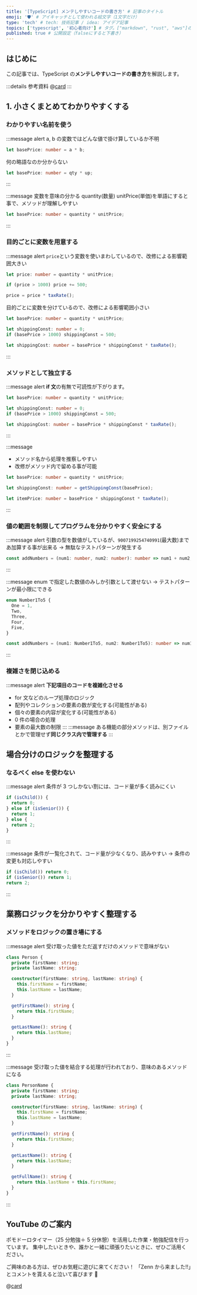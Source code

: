 ```yaml
---
title: '[TypeScript] メンテしやすいコードの書き方' # 記事のタイトル
emoji: '🛡' # アイキャッチとして使われる絵文字（1文字だけ）
type: 'tech' # tech: 技術記事 / idea: アイデア記事
topics: ['typescript', '初心者向け'] # タグ。["markdown", "rust", "aws"]のように指定する
published: true # 公開設定（falseにすると下書き）
---
```


## はじめに

この記事では、TypeScript の**メンテしやすいコードの書き方**を解説します。

:::details 参考資料
@[card](https://gihyo.jp/book/2017/978-4-7741-9087-7)
:::

## 1. 小さくまとめてわかりやすくする

### わかりやすい名前を使う

:::message alert
a, b の変数ではどんな値で掛け算しているか不明

```ts
let basePrice: number = a * b;
```

何の略語なのか分からない

```ts
let basePrice: number = qty * up;
```

:::

:::message
変数を意味の分かる quantity(数量) unitPrice(単価)を単語にすると事で、メソッドが理解しやすい

```ts
let basePrice: number = quantity * unitPrice;
```

:::

### 目的ごとに変数を用意する

:::message alert
`price`という変数を使いまわしているので、改修による影響範囲大きい

```ts
let price: number = quantity * unitPrice;

if (price > 1000) price += 500;

price = price * taxRate();
```

目的ごとに変数を分けているので、改修による影響範囲小さい

```ts
let basePrice: number = quantity * unitPrice;

let shippingConst: number = 0;
if (basePrice > 1000) shippingConst = 500;

let shippingCost: number = basePrice * shippingConst * taxRate();
```

:::

### メソッドとして独立する

:::message alert
**if 文**の有無で可読性が下がります。

```ts
let basePrice: number = quantity * unitPrice;

let shippingConst: number = 0;
if (basePrice > 1000) shippingConst = 500;

let shippingCost: number = basePrice * shippingConst * taxRate();
```

:::

:::message

- メソッド名から処理を推察しやすい
- 改修がメソッド内で留める事が可能

```ts
let basePrice: number = quantity * unitPrice;

let shippingConst: number = getShippingConst(basePrice);

let itemPrice: number = basePrice * shippingConst * taxRate();
```

:::

### 値の範囲を制限してプログラムを分かりやすく安全にする

:::message alert
引数の型を数値がしているが、`9007199254740991`(最大数)まであ加算する事が出来る
-> 無駄なテストパターンが発生する

```ts
const addNumbers = (num1: number, num2: number): number => num1 + num2;
```

:::

:::message
enum で指定した数値のみしか引数として渡せない
-> テストパターンが最小限にできる

```ts
enum Number1To5 {
  One = 1,
  Two,
  Three,
  Four,
  Five,
}

const addNumbers = (num1: Number1To5, num2: Number1To5): number => num1 + num2;
```

:::

### 複雑さを閉じ込める

:::message alert
**下記項目のコードを複雑化させる**

- for 文などのループ処理のロジック
- 配列やコレクションの要素の数が変化する(可能性がある)
- 個々の要素の内容が変化する(可能性がある)
- 0 件の場合の処理
- 要素の最大数の制限
  :::
  :::message
  ある機能の部分メソッドは、別ファイルとかで管理せず**同じクラス内で管理する**
  :::

## 場合分けのロジックを整理する

### なるべく else を使わない

:::message alert
条件が 3 つしかない割には、コード量が多く読みにくい

```ts
if (isChild()) {
  return 0;
} else if (isSenior()) {
  return 1;
} else {
  return 2;
}
```

:::

:::message
条件が一覧化されて、コード量が少なくなり、読みやすい
-> 条件の変更も対応しやすい

```ts
if (isChild()) return 0;
if (isSenior()) return 1;
return 2;
```

:::

## 業務ロジックを分かりやすく整理する

### メソッドをロジックの置き場にする

:::message alert
受け取った値をただ返すだけのメソッドで意味がない

```ts
class Person {
  private firstName: string;
  private lastName: string;

  constructor(firstName: string, lastName: string) {
    this.firstName = firstName;
    this.lastName = lastName;
  }

  getFirstName(): string {
    return this.firstName;
  }

  getLastName(): string {
    return this.lastName;
  }
}
```

:::

:::message
受け取った値を結合する処理が行われており、意味のあるメソッドになる

```ts
class PersonName {
  private firstName: string;
  private lastName: string;

  constructor(firstName: string, lastName: string) {
    this.firstName = firstName;
    this.lastName = lastName;
  }

  getFirstName(): string {
    return this.firstName;
  }

  getLastName(): string {
    return this.lastName;
  }

  getFullName(): string {
    return this.lastName + this.firstName;
  }
}
```

:::

## YouTube のご案内

ポモドーロタイマー（25 分勉強＋ 5 分休憩）を活用した作業・勉強配信を行っています。
集中したいときや、誰かと一緒に頑張りたいときに、ぜひご活用ください。

ご興味のある方は、ぜひお気軽に遊びに来てください！
「Zenn から来ました!!」とコメントを貰えると泣いて喜びます 🤣

@[card](https://www.youtube.com/@aew2sbee)
